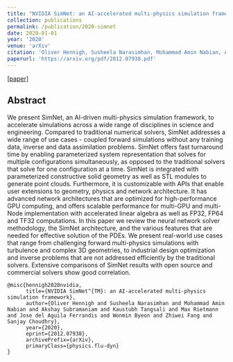 ```yaml
---
title: "NVIDIA SimNet: an AI-accelerated multi-physics simulation framework"
collection: publications
permalink: /publication/2020-simnet
date: 2020-01-01
year: '2020'
venue: 'arXiv'
citation: 'Oliver Hennigh, Susheela Narasimhan, Mohammad Amin Nabian, Akshay Subramaniam, Kaustubh Tangsali, Max Rietmann, Jose del Aguila Ferrandis, <b>Wonmin Byeon</b>, Zhiwei Fang, Sanjay Choudhry <b>|</b> <i>arXiv 2020</i> '
paperurl: 'https://arxiv.org/pdf/2012.07938.pdf'
---
```

[[paper]](https://arxiv.org/pdf/2012.07938.pdf) 

## Abstract
We present SimNet, an AI-driven multi-physics simulation framework, to accelerate simulations across a wide range of disciplines in science and engineering. Compared to traditional numerical solvers, SimNet addresses a wide range of use cases - coupled forward simulations without any training data, inverse and data assimilation problems. SimNet offers fast turnaround time by enabling parameterized system representation that solves for multiple configurations simultaneously, as opposed to the traditional solvers that solve for one configuration at a time. SimNet is integrated with parameterized constructive solid geometry as well as STL modules to generate point clouds. Furthermore, it is customizable with APIs that enable user extensions to geometry, physics and network architecture. It has advanced network architectures that are optimized for high-performance GPU computing, and offers scalable performance for multi-GPU and multi-Node implementation with accelerated linear algebra as well as FP32, FP64 and TF32 computations. In this paper we review the neural network solver methodology, the SimNet architecture, and the various features that are needed for effective solution of the PDEs. We present real-world use cases that range from challenging forward multi-physics simulations with turbulence and complex 3D geometries, to industrial design optimization and inverse problems that are not addressed efficiently by the traditional solvers. Extensive comparisons of SimNet results with open source and commercial solvers show good correlation. 


```
@misc{hennigh2020nvidia,
      title={NVIDIA SimNet^{TM}: an AI-accelerated multi-physics simulation framework}, 
      author={Oliver Hennigh and Susheela Narasimhan and Mohammad Amin Nabian and Akshay Subramaniam and Kaustubh Tangsali and Max Rietmann and Jose del Aguila Ferrandis and Wonmin Byeon and Zhiwei Fang and Sanjay Choudhry},
      year={2020},
      eprint={2012.07938},
      archivePrefix={arXiv},
      primaryClass={physics.flu-dyn}
}
```

